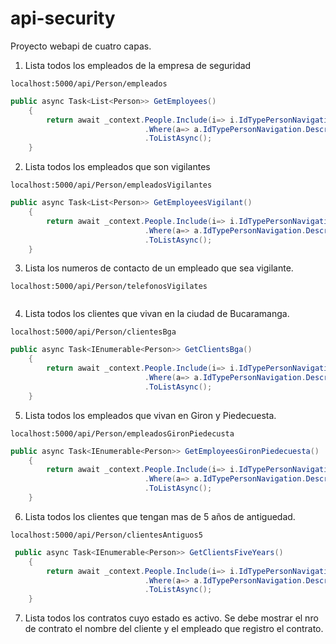 # api-security
Proyecto webapi de cuatro capas.

1. Lista todos los empleados de la empresa de seguridad
```
localhost:5000/api/Person/empleados
```
```c#
public async Task<List<Person>> GetEmployees()
    {
        return await _context.People.Include(i=> i.IdTypePersonNavigation)
                              .Where(a=> a.IdTypePersonNavigation.Description == "Empleado")
                              .ToListAsync();
    }
```
2. Lista todos los empleados que son vigilantes
```
localhost:5000/api/Person/empleadosVigilantes
```
```c#
public async Task<List<Person>> GetEmployeesVigilant()
    {
        return await _context.People.Include(i=> i.IdTypePersonNavigation).Include(e=> e.IdCategoryPersonNavigation)
                              .Where(a=> a.IdTypePersonNavigation.Description == "Empleado" && a.IdCategoryPersonNavigation.Name == "Vigilante")
                              .ToListAsync();
    }
```
3. Lista los numeros de contacto de un empleado que sea vigilante.
```
localhost:5000/api/Person/telefonosVigilates
```
```c#

```
4. Lista todos los clientes que vivan en la ciudad de Bucaramanga.
```
localhost:5000/api/Person/clientesBga
```
```c#
public async Task<IEnumerable<Person>> GetClientsBga()
    {
        return await _context.People.Include(i=> i.IdTypePersonNavigation).Include(e=>e.IdCityNavigation)
                              .Where(a=> a.IdTypePersonNavigation.Description == "Cliente" && a.IdCityNavigation.Name == "Bucaramanga")
                              .ToListAsync();
    }
```
5. Lista todos los empleados que vivan en Giron y Piedecuesta.
```
localhost:5000/api/Person/empleadosGironPiedecusta
```
```c#
public async Task<IEnumerable<Person>> GetEmployeesGironPiedecuesta()
    {
        return await _context.People.Include(i=> i.IdTypePersonNavigation).Include(e=>e.IdCityNavigation)
                              .Where(a=> a.IdTypePersonNavigation.Description == "Empleado" && (a.IdCityNavigation.Name == "Giron" || a.IdCityNavigation.Name == "Piedecuesta"))
                              .ToListAsync();
    }
```
6. Lista todos los clientes que tengan mas de 5 años de antiguedad.
```
localhost:5000/api/Person/clientesAntiguos5
```
```c#
 public async Task<IEnumerable<Person>> GetClientsFiveYears()
    {
        return await _context.People.Include(i=> i.IdTypePersonNavigation).Include(e=>e.IdCityNavigation)
                              .Where(a=> a.IdTypePersonNavigation.Description == "Cliente" && a.DateRegister.AddYears(5)<=  DateOnly.FromDateTime(DateTime.Now))
                              .ToListAsync();
    }
```
7. Lista todos los contratos cuyo estado es activo. Se debe mostrar el nro de contrato el nombre del cliente y el empleado que registro el contrato.
```

```
```c#

```
